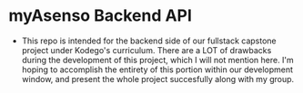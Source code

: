 # myAsenso Backend API

- This repo is intended for the backend side of our fullstack capstone project under Kodego's curriculum. There are a LOT of drawbacks during the development of this project, which I will not mention here. I'm hoping to accomplish the entirety of this portion within our development window, and present the whole project succesfully along with my group.